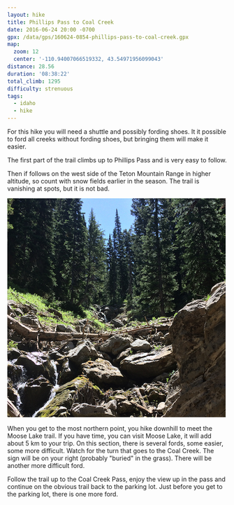```yaml
---
layout: hike
title: Phillips Pass to Coal Creek
date: 2016-06-24 20:00 -0700
gpx: /data/gps/160624-0854-phillips-pass-to-coal-creek.gpx
map:
  zoom: 12
  center: '-110.94007066519332, 43.54971956099043'
distance: 28.56
duration: '08:38:22'
total_climb: 1295
difficulty: strenuous
tags:
  - idaho
  - hike
---
```


For this hike you will need a shuttle and possibly fording shoes. It it possible
to ford all creeks without fording shoes, but bringing them will make it easier.

The first part of the trail climbs up to Phillips Pass and is very easy to follow.

Then if follows on the west side of the Teton Mountain Range in higher altitude, so
count with snow fields earlier in the season. The trail is vanishing at spots, but
it is not bad.

<a href="/images/mountain-creek.jpg" title="Creek in Mountains" style="border: 0">
  <img src="/images/mountain-creek-sm.jpg" width="500" alt="Creek in Mountains"/>
</a>

When you get to the most northern point, you hike downhill to meet the Moose Lake
trail. If you have time, you can visit Moose Lake, it will add about 5 km to your
trip. On this section, there is several fords, some easier, some more difficult.
Watch for the turn that goes to the Coal Creek. The sign will be on your right
(probably "buried" in the grass). There will be another more difficult ford.

Follow the trail up to the Coal Creek Pass, enjoy the view up in the pass and
continue on the obvious trail back to the parking lot.  Just before you get to the
parking lot, there is one more ford.
